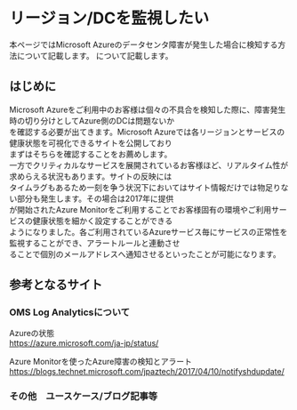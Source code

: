 # リージョン/DCを監視したい

本ページではMicrosoft Azureのデータセンタ障害が発生した場合に検知する方法について記載します。
について記載します。  

## はじめに
Microsoft Azureをご利用中のお客様は個々の不具合を検知した際に、障害発生時の切り分けとしてAzure側のDCは問題ないか  
を確認する必要が出てきます。Microsoft Azureでは各リージョンとサービスの健康状態を可視化できるサイトを公開しており  
まずはそちらを確認することをお薦めします。  
一方でクリティカルなサービスを展開されているお客様ほど、リアルタイム性が求めらえる状況もあります。サイトの反映には  
タイムラグもあるため一刻を争う状況下においてはサイト情報だけでは物足りない部分も発生します。その場合は2017年に提供  
が開始されたAzure Monitorをご利用することでお客様固有の環境やご利用サービスの健康状態を細かく設定することができる  
ようになりました。各ご利用されているAzureサービス毎にサービスの正常性を監視することができ、アラートルールと連動させ  
ることで個別のメールアドレスへ通知させるといったことが可能になります。  

## 参考となるサイト

### OMS Log Analyticsについて
Azureの状態  
https://azure.microsoft.com/ja-jp/status/

Azure Monitorを使ったAzure障害の検知とアラート
https://blogs.technet.microsoft.com/jpaztech/2017/04/10/notifyshdupdate/

### その他　ユースケース/ブログ記事等


